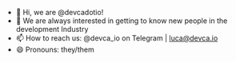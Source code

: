 - 👋 Hi, we are @devcadotio!
- 👀 We are always interested in getting to know new people in the development Industry
- 📫 How to reach us: @devca_io on Telegram | luca@devca.io 
- 😄 Pronouns: they/them
<!---
devcadotio/devcadotio is a ✨ special ✨ repository because its `README.md` (this file) appears on your GitHub profile.
You can click the Preview link to take a look at your changes.
--->
